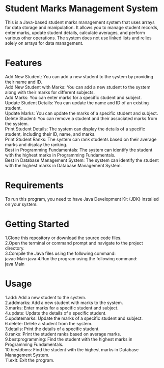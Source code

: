 # Student Marks Management System

This is a Java-based student marks management system that uses arrays for data storage and manipulation. It allows you to manage student records, enter marks, update student details, calculate averages, and perform various other operations. The system does not use linked lists and relies solely on arrays for data management.

# Features

Add New Student: You can add a new student to the system by providing their name and ID.<br/>
Add New Student with Marks: You can add a new student to the system along with their marks for different subjects.<br/>
Add Marks: You can enter marks for a specific student and subject.<br/>
Update Student Details: You can update the name and ID of an existing student.<br/>
Update Marks: You can update the marks of a specific student and subject.<br/>
Delete Student: You can remove a student and their associated marks from the system.<br/>
Print Student Details: The system can display the details of a specific student, including their ID, name, and marks.<br/>
Print Student Ranks: The system can rank students based on their average marks and display the ranking.<br/>
Best in Programming Fundamentals: The system can identify the student with the highest marks in Programming Fundamentals.<br/>
Best in Database Management System: The system can identify the student with the highest marks in Database Management System.<br/>

# Requirements

To run this program, you need to have Java Development Kit (JDK) installed on your system.

# Getting Started

1.Clone this repository or download the source code files.<br/>
2.Open the terminal or command prompt and navigate to the project directory.<br/>
3.Compile the Java files using the following command:<br/>
 javac Main.java
4.Run the program using the following command:<br/>
 java Main

# Usage

1.add: Add a new student to the system.<br/>
2.addmarks: Add a new student with marks to the system.<br/>
3.marks: Enter marks for a specific student and subject.<br/>
4.update: Update the details of a specific student.<br/>
5.updatemarks: Update the marks of a specific student and subject.<br/>
6.delete: Delete a student from the system.<br/>
7.details: Print the details of a specific student.<br/>
8.ranks: Print the student ranks based on average marks.<br/>
9.bestprogramming: Find the student with the highest marks in Programming Fundamentals.<br/>
10.bestdbms: Find the student with the highest marks in Database Management System.<br/>
11.exit: Exit the program.<br/>
